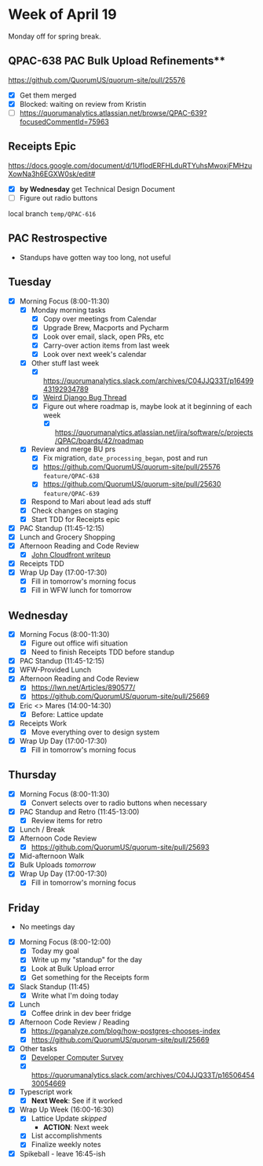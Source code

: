 # Week of April 19
Monday off for spring break.

## QPAC-638 PAC Bulk Upload Refinements**
https://github.com/QuorumUS/quorum-site/pull/25576
 - [x] Get them merged
 - [x] Blocked: waiting on review from Kristin
 - [ ] https://quorumanalytics.atlassian.net/browse/QPAC-639?focusedCommentId=75963

## Receipts Epic
https://docs.google.com/document/d/1UfIodERFHLduRTYuhsMwoxjFMHzuXowNa3h6EGXW0sk/edit#
 - [x] **by Wednesday** get Technical Design Document
 - [ ] Figure out radio buttons

local branch `temp/QPAC-616`

## PAC Restrospective
 - Standups have gotten way too long, not useful

## Tuesday
 - [x] Morning Focus (8:00-11:30)
	 - [x] Monday morning tasks
		 - [x] Copy over meetings from Calendar
		 - [x] Upgrade Brew, Macports and Pycharm
		 - [x] Look over email, slack, open PRs, etc
		 - [x] Carry-over action items from last week
		 - [x] Look over next week's calendar
	 - [x] Other stuff last week
		- [x] https://quorumanalytics.slack.com/archives/C04JJQ33T/p1649943192934789
		- [x] [Weird Django Bug Thread](https://quorumanalytics.slack.com/archives/C3M9KKV9B/p1649866724847769)
	   - [x] Figure out where roadmap is, maybe look at it beginning of each week
		   - [x] https://quorumanalytics.atlassian.net/jira/software/c/projects/QPAC/boards/42/roadmap
   - [x] Review and merge BU prs
	   - [x] Fix migration, `date_processing_began`, post and run
	   - [x] https://github.com/QuorumUS/quorum-site/pull/25576 `feature/QPAC-638`
	   - [x] https://github.com/QuorumUS/quorum-site/pull/25630 `feature/QPAC-639`
   - [x] Respond to Mari about lead ads stuff
   - [x] Check changes on staging
   - [x] Start TDD for Receipts epic
 - [x] PAC Standup (11:45-12:15)
 - [x] Lunch and Grocery Shopping
 - [x] Afternoon Reading and Code Review
	 - [x] [John Cloudfront writeup](https://quorumanalytics.slack.com/archives/C02KT32SJ4F/p1649979631288389)
 - [x] Receipts TDD
 - [x] Wrap Up Day (17:00-17:30)
	 - [x] Fill in tomorrow's morning focus
	 - [x] Fill in WFW lunch for tomorrow

## Wednesday
 - [x] Morning Focus (8:00-11:30)
	 - [x] Figure out office wifi situation
	 - [x] Need to finish Receipts TDD before standup
 - [x] PAC Standup (11:45-12:15)
 - [x] WFW-Provided Lunch
 - [x] Afternoon Reading and Code Review
	 - [x] https://lwn.net/Articles/890577/
	 - [x] https://github.com/QuorumUS/quorum-site/pull/25669
 - [x] Eric <> Mares (14:00-14:30)
	 - [x] Before: Lattice update
 - [x] Receipts Work
	 - [x] Move everything over to design system
 - [x] Wrap Up Day (17:00-17:30)
	 - [x] Fill in tomorrow's morning focus

## Thursday
 - [x] Morning Focus (8:00-11:30)
	 - [x] Convert selects over to radio buttons when necessary
 - [x] PAC Standup and Retro (11:45-13:00)
	 - [x] Review items for retro
 - [x] Lunch / Break
 - [x] Afternoon Code Review
	 - [x] https://github.com/QuorumUS/quorum-site/pull/25693
 - [x] Mid-afternoon Walk
 - [x] Bulk Uploads *tomorrow*
 - [x] Wrap Up Day (17:00-17:30)
	 - [x] Fill in tomorrow's morning focus

## Friday
 - No meetings day
 - [x] Morning Focus (8:00-12:00)
	 - [x] Today my goal
	 - [x] Write up my "standup" for the day
	 - [x] Look at Bulk Upload error
	 - [x] Get something for the Receipts form
 - [x] Slack Standup (11:45)
	 - [x] Write what I'm doing today
 - [x] Lunch
	 - [x] Coffee drink in dev beer fridge
 - [x] Afternoon Code Review / Reading
	 - [x] https://pganalyze.com/blog/how-postgres-chooses-index
	 - [x] https://github.com/QuorumUS/quorum-site/pull/25669
 - [x] Other tasks
	 - [x] [Developer Computer Survey](https://docs.google.com/forms/d/e/1FAIpQLSecO4yJf3SerjXyBOii32CdAWvtsjwniFHU0XUea2RdSyGCeQ/viewform)
	 - [x] https://quorumanalytics.slack.com/archives/C04JJQ33T/p1650645430054669
 - [x] Typescript work
	 - [x] **Next Week**: See if it worked
 - [x] Wrap Up Week (16:00-16:30)
	 - [x] Lattice Update *skipped*
		 - **ACTION**: Next week
	 - [x] List accomplishments
	 - [x] Finalize weekly notes
 - [x] Spikeball - leave 16:45-ish